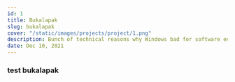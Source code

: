 ```yaml
---
id: 1
title: Bukalapak
slug: bukalapak
cover: "/static/images/projects/project/1.png"
description: Bunch of technical reasons why Windows bad for software engineer.
date: Dec 10, 2021
---
```


### test bukalapak
